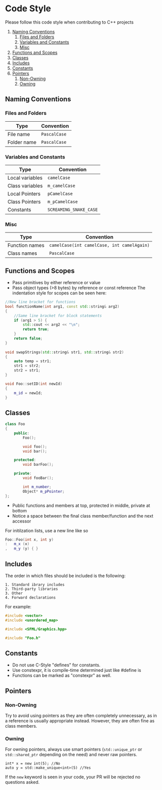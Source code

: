 # Code Style

Please follow this code style when contributing to C++ projects 


1. [Naming Conventions](#naming)
    1. [Files and Folders](#files)
    2. [Variables and Constants](#variables)
    3. [Misc](#misc)
2. [Functions and Scopes](#functions)
3. [Classes](#classes)
4. [Includes](#includes)
5. [Constants](#constants)
6. [Pointers](#pointers)
    1. [Non-Owning](#ptr-nonown)
    2. [Owning](ptr-own)

## Naming Conventions <div id = "naming">
### Files and Folders<div id = "files">
| Type        | Convention   |
|-------------|--------------|
| File name   | `PascalCase` |
| Folder name | `PascalCase` |

### Variables and Constants <div id = "naming">
| Type            | Convention             |
|-----------------|------------------------|
| Local variables | `camelCase`            |
| Class variables | `m_camelCase`          |
| Local Pointers  | `pCamelCase`           |
| Class Pointers  | `m_pCamelCase`         |
| Constants       | `SCREAMING_SNAKE_CASE` |

### Misc <div id = "misc">
| Type           | Convention                                 |
|----------------|--------------------------------------------|
| Function names | `camelCase(int camelCase, int camelAgain)` |
| Class names    | `PascalCase`                               |
    
## Functions and Scopes <div id = "functions">
* Pass primitives by either reference or value
* Pass object types (>8 bytes) by reference or const reference 
The indentation style for scopes can be seen here:
```C++
//New line bracket for functions
bool functionName(int arg1, const std::string& arg2)
{
    //Same line bracket for block statements
    if (arg1 > 5) {
        std::cout << arg2 << "\n";
        return true;
    }
    return false;
}
    
void swapStrings(std::string& str1, std::string& str2)
{
    auto temp = str1;
    str1 = str2;
    str2 = str1;
}

void Foo::setID(int newId)
{
    m_id = newId;
}
```

## Classes <div id = "classes">

```C++
class Foo
{
    public:
        Foo();

        void foo();
        void bar();

    protected:
        void barFoo();

    private:
        void fooBar();

        int m_number;
        Object* m_pPointer;
};
```

* Public functions and members at top, protected in middle, private at bottom
* Notice a space between the final class member/function and the next accessor

For initilzation lists, use a new line like so

```C++
Foo::Foo(int x, int y)
:   m_x (x)
,   m_y (y) { }
```

## Includes <div id = "includes">
The order in which files should be included is the following:
    
    1. Standard ibrary includes
    2. Third-party libraries
    3. Other
    4. Forward declarations
    
For example:

```C++
#include <vector>
#include <unordered_map>

#include <SFML/Graphics.hpp>

#include "Foo.h"
```

## Constants <div id = "constants">
* Do not use C-Style "defines" for constants.
* Use constexpr, it is compile-time determined just like #define is
* Functions can be marked as "constexpr" as well. 
    
## Pointers <div id = "pointers">
### Non-Owning <div id = "ptr-nonown">
Try to avoid using pointers as they are often completely unnecessary, as in a reference is usually appropriate instead. However, they are often fine as class members.
    
### Owning <div id = "ptr-own">
For owning pointers, always use smart pointers (`std::unique_ptr` or `std::shared_ptr` depending on the need) and never raw pointers.
    
```
int* x = new int(5); //No
auto y = std::make_unique<int>(5) //Yes
```

If the `new` keyword is seen in your code, your PR will be rejected no questions asked.

